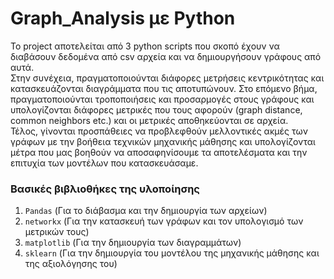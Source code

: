 # Graph_Analysis με Python 

Το project αποτελείται από 3 python scripts που σκοπό έχουν να διαβάσουν δεδομένα από csv αρχεία και να δημιουργήσουν γράφους από αυτά. <br/>
Στην συνέχεια, πραγματοποιούνται διάφορες μετρήσεις κεντρικότητας και κατασκευάζονται διαγράμματα που τις αποτυπώνουν. Στο επόμενο βήμα, πραγματοποιούνται τροποποιήσεις
και προσαρμογές στους γράφους και υπολογίζονται διάφορες μετρικές που τους αφορούν (graph distance, common neighbors etc.) και οι μετρικές αποθηκεύονται σε αρχεία. <br/>
Τέλος, γίνονται προσπάθειες να προβλεφθούν μελλοντικές ακμές των γράφων με την βοήθεια τεχνικών μηχανικής μάθησης και υπολογίζονται μέτρα που μας βοηθούν να αποσαφηνίσουμε
τα αποτελέσματα και την επιτυχία των μοντέλων που κατασκευάσαμε. 

### Βασικές βιβλιοθήκες της υλοποίησης
  1. `Pandas` (Για το διάβασμα και την δημιουργία των αρχείων)
  2. `networkx` (Για την κατασκευή των γράφων και τον υπολογισμό των μετρικών τους)
  3. `matplotlib` (Για την δημιουργία των διαγραμμάτων)
  4. `sklearn` (Για την δημιουργία του μοντέλου της μηχανικής μάθησης και της αξιολόγησης του)
  

